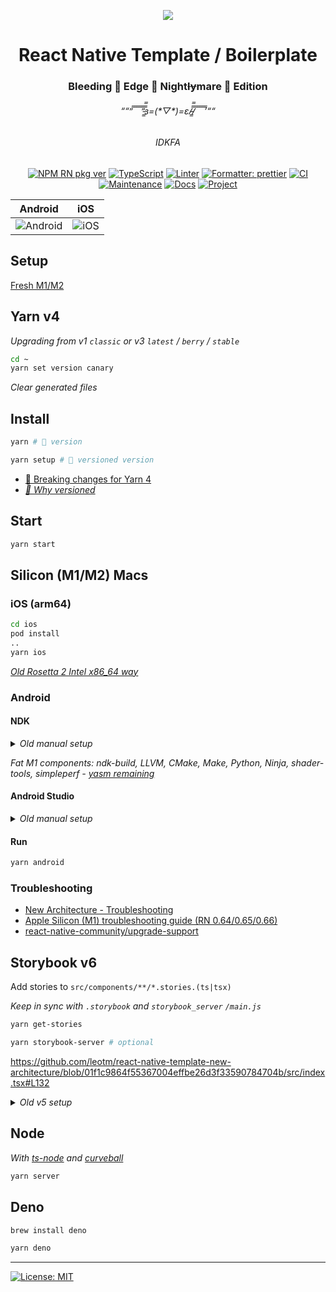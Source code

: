 <p align="center">
  <img src="https://user-images.githubusercontent.com/1881059/159564299-70d98608-6526-4437-ab51-6dc719d541e2.jpg">
</p>

<h1 align="center">React Native Template / Boilerplate</h1>
<h3 align="center">Bleeding 🔪 Edge 🌉 Night<s>ly</s>mare 🌃 Edition</h3>
<h6 align="center">““”̿ ̿ ̿ ̿ ̿’̿’̵͇̿̿з=(*▽*)=ε/̵͇̿̿/̿ ̿ ̿ ̿ ̿’““</h6>
<h6 align="center">IDKFA</h6>

<div align="center">

[![NPM RN pkg ver](https://img.shields.io/badge/React%20Native-0.71.6-red.svg)](https://github.com/facebook/react-native/releases)
[![TypeScript](https://img.shields.io/badge/%3C%2F%3E-TypeScript-%230074c1.svg)](#)
[![Linter](https://badges.aleen42.com/src/eslint.svg)](#)
[![Formatter: prettier](https://img.shields.io/badge/Formatter-Prettier-f8bc45.svg)](#)
[![CI](https://github.com/leotm/react-native-template-new-architecture/actions/workflows/main.yml/badge.svg)](https://github.com/leotm/react-native-template-new-architecture/actions/workflows/main.yml)
[![Maintenance](https://img.shields.io/badge/Maintained%3F-yes-green.svg)](https://github.com/leotm/react-native-template-new-architecture/pulse)
[![Docs](https://img.shields.io/badge/Docs%3F-yes-green.svg)](https://github.com/leotm/react-native-template-new-architecture/wiki)
[![Project](https://img.shields.io/badge/Proj%3F-yes-green.svg)](https://github.com/leotm/react-native-template-new-architecture/projects/1)

</div>

Android | iOS
--- | ---
![Android](https://user-images.githubusercontent.com/1881059/206861792-710af106-3070-40eb-9717-e32941d43327.png) | ![iOS](https://user-images.githubusercontent.com/1881059/206861794-17250417-623e-4f78-92a8-bcfc0cf344e6.png)

## Setup

[Fresh M1/M2](https://github.com/leotm/react-native-template-new-architecture/wiki/M1-Setup)

## Yarn v4

_Upgrading from v1 `classic` or v3 `latest` / `berry` / `stable`_

```sh
cd ~
yarn set version canary
```

_Clear generated files_

## Install

```sh
yarn # 🍺 version
```

```sh
yarn setup # 🤖 versioned version
```

- [🚀 Breaking changes for Yarn 4](https://github.com/yarnpkg/berry/issues/3591)
- _[🤖 Why versioned](https://stackoverflow.com/a/70864409/1998086)_

## Start

```sh
yarn start
```

## Silicon (M1/M2) Macs

### iOS (arm64)

```sh
cd ios
pod install
..
yarn ios
```

_[Old Rosetta 2 Intel x86_64 way](https://github.com/leotm/react-native-template-new-architecture/wiki/(New)-Architecture#building-for-ios-intel-x86_64-architecture)_

### Android

#### NDK

<details>

_<summary>Old manual setup</summary>_

[Building-from-source#prerequisites](https://github.com/facebook/react-native/wiki/Building-from-source#prerequisites), but with NDK 25.0.8775105

```
# android/local.properties
sdk.dir=/Users/<user>/Library/Android/sdk
ndk.dir=/Users/<user>/Library/Android/sdk/ndk/25.0.8775105
```

_Strip: ` rcX` suffix / (trailing) spaces / final final linebreak - otherwise `fcntl(): Bad file descriptor`_

</details>

_Fat M1 components: ndk-build, LLVM, CMake, Make, Python, Ninja, shader-tools, simpleperf - [yasm remaining](https://github.com/android/ndk/issues/1549)_

#### Android Studio

<details>

_<summary>Old manual setup</summary>_

Open [Android Studio - Preview release - Canary build](https://developer.android.com/studio/preview)
- Open Project, set the [JDK](https://github.com/leotm/react-native-template-new-architecture/wiki/Android#jdk)
- [SDK Manager > SDK Tools > NDK > ⬇️ 25.0.8775105](https://user-images.githubusercontent.com/1881059/158474758-c8c1412c-2f35-4d0d-abc7-6ba18c65827c.png)
- Build [all 4 default ABIs](https://github.com/leotm/react-native-template-new-architecture/blob/master/android/gradle.properties#L33) first with other libraries
- Open an arm64 AVD e.g. `Pixel_3a_API_31_arm64-v8a` <s>[Initial Preview v3: Google APIs System Image](https://github.com/google/android-emulator-m1-preview)</s>
- Make Project

</details>

#### Run

```sh
yarn android
```

### Troubleshooting

- [New Architecture - Troubleshooting](https://reactnative.dev/docs/next/new-architecture-troubleshooting)
- [Apple Silicon (M1) troubleshooting guide (RN 0.64/0.65/0.66)](https://github.com/facebook/react-native/issues/31941)
- [react-native-community/upgrade-support](https://github.com/react-native-community/upgrade-support)

## Storybook v6

Add stories to `src/components/**/*.stories.(ts|tsx)`

_Keep in sync with `.storybook` and `storybook_server` `/main.js`_

```sh
yarn get-stories
```

```sh
yarn storybook-server # optional
```

https://github.com/leotm/react-native-template-new-architecture/blob/01f1c9864f55367004effbe26d3f33590784704b/src/index.tsx#L132

<details>

_<summary>Old v5 setup</summary>_

https://github.com/leotm/react-native-template-new-architecture/blob/01f1c9864f55367004effbe26d3f33590784704b/metro.config.js#L16

- https://github.com/facebook/hermes/issues/135
- https://github.com/facebook/react-native/issues/31969

```sh
# @storybook/react-native-server v5
yarn storybook
```

```sh
yarn <android/ios>
```

</details>

## Node

_With [ts-node](https://github.com/TypeStrong/ts-node) and [curveball](https://github.com/curveball)_

```sh
yarn server
```

## Deno

```sh
brew install deno
```

```sh
yarn deno
```

---

[![License: MIT](https://img.shields.io/badge/License-MIT-yellow.svg)](#)
